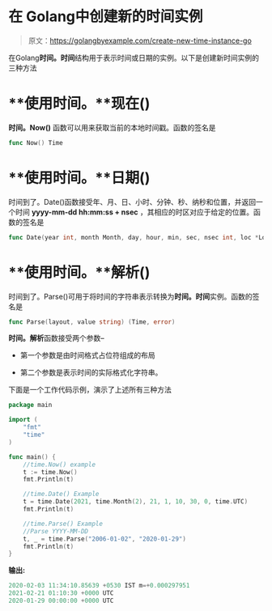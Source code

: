 # 在 Golang中创建新的时间实例

> 原文：<https://golangbyexample.com/create-new-time-instance-go>

在Golang**时间。时间**结构用于表示时间或日期的实例。以下是创建新时间实例的三种方法

# **使用时间。**现在()

**时间。Now()** 函数可以用来获取当前的本地时间戳。函数的签名是

```go
func Now() Time
```

# **使用时间。**日期()

时间到了。Date()函数接受年、月、日、小时、分钟、秒、纳秒和位置，并返回一个时间 **yyyy-mm-dd hh:mm:ss + nsec** ，其相应的时区对应于给定的位置。函数的签名是

```go
func Date(year int, month Month, day, hour, min, sec, nsec int, loc *Location) Time
```

# **使用时间。**解析()

时间到了。Parse()可用于将时间的字符串表示转换为**时间。时间**实例。函数的签名是

```go
func Parse(layout, value string) (Time, error)
```

**时间。解析**函数接受两个参数–

*   第一个参数是由时间格式占位符组成的布局

*   第二个参数是表示时间的实际格式化字符串。

下面是一个工作代码示例，演示了上述所有三种方法

```go
package main

import (
    "fmt"
    "time"
)

func main() {
    //time.Now() example
    t := time.Now()
    fmt.Println(t)

    //time.Date() Example
    t = time.Date(2021, time.Month(2), 21, 1, 10, 30, 0, time.UTC)
    fmt.Println(t)

    //time.Parse() Example
    //Parse YYYY-MM-DD
    t, _ = time.Parse("2006-01-02", "2020-01-29")
    fmt.Println(t)
}
```

**输出:**

```go
2020-02-03 11:34:10.85639 +0530 IST m=+0.000297951
2021-02-21 01:10:30 +0000 UTC
2020-01-29 00:00:00 +0000 UTC
```